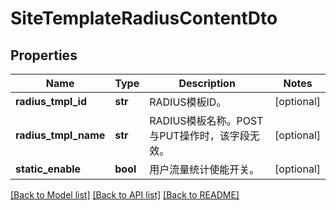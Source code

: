 # SiteTemplateRadiusContentDto

## Properties
Name | Type | Description | Notes
------------ | ------------- | ------------- | -------------
**radius_tmpl_id** | **str** | RADIUS模板ID。 | [optional] 
**radius_tmpl_name** | **str** | RADIUS模板名称。POST与PUT操作时，该字段无效。 | [optional] 
**static_enable** | **bool** | 用户流量统计使能开关。 | [optional] 

[[Back to Model list]](../README.md#documentation-for-models) [[Back to API list]](../README.md#documentation-for-api-endpoints) [[Back to README]](../README.md)


